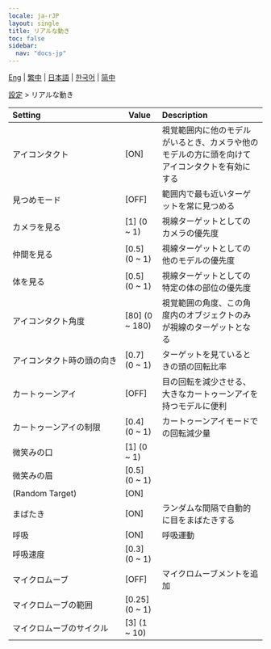 ```yaml
---
locale: ja-rJP
layout: single
title: リアルな動き
toc: false
sidebar:
  nav: "docs-jp"
---
```

[Eng](/dancexr/menu/2025.4/actor/lifelike_motions) | [繁中](/tw/dancexr/menu/2025.4/actor/lifelike_motions) | [日本語](/jp/dancexr/menu/2025.4/actor/lifelike_motions) | [한국어](/kr/dancexr/menu/2025.4/actor/lifelike_motions) | [简中](/zh/dancexr/menu/2025.4/actor/lifelike_motions)

[設定](../menu#設定) > リアルな動き



| Setting | Value | Description |
| :--- | --- | :--- |
|<nobr>アイコンタクト</nobr>| [ON] | 視覚範囲内に他のモデルがいるとき、カメラや他のモデルの方に頭を向けてアイコンタクトを有効にする
|<nobr>見つめモード</nobr>| [OFF] | 範囲内で最も近いターゲットを常に見つめる
|<nobr>カメラを見る</nobr>| [1] (0 ~ 1) | 視線ターゲットとしてのカメラの優先度
|<nobr>仲間を見る</nobr>| [0.5] (0 ~ 1) | 視線ターゲットとしての他のモデルの優先度
|<nobr>体を見る</nobr>| [0.5] (0 ~ 1) | 視線ターゲットとしての特定の体の部位の優先度
|<nobr>アイコンタクト角度</nobr>| [80] (0 ~ 180) | 視覚範囲の角度、この角度内のオブジェクトのみが視線のターゲットとなる
|<nobr>アイコンタクト時の頭の向き</nobr>| [0.7] (0 ~ 1) | ターゲットを見ているときの頭の回転比率
|<nobr>カートゥーンアイ</nobr>| [OFF] | 目の回転を減少させる、大きなカートゥーンアイを持つモデルに便利
|<nobr>カートゥーンアイの制限</nobr>| [0.4] (0 ~ 1) | カートゥーンアイモードでの回転減少量
|<nobr>微笑みの口</nobr>| [1] (0 ~ 1) | 
|<nobr>微笑みの眉</nobr>| [0.5] (0 ~ 1) | 
|<nobr>(Random Target)</nobr>| [ON] | 
|<nobr>まばたき</nobr>| [ON] | ランダムな間隔で自動的に目をまばたきする
|<nobr>呼吸</nobr>| [ON] | 呼吸運動
|<nobr>呼吸速度</nobr>| [0.3] (0 ~ 1) | 
|<nobr>マイクロムーブ</nobr>| [OFF] | マイクロムーブメントを追加
|<nobr>マイクロムーブの範囲</nobr>| [0.25] (0 ~ 1) | 
|<nobr>マイクロムーブのサイクル</nobr>| [3] (1 ~ 10) | 
